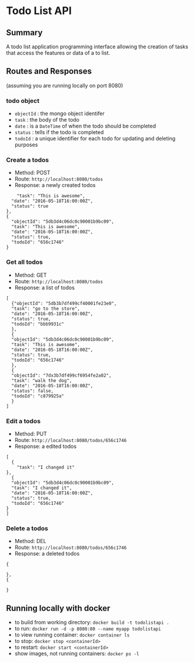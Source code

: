 # Todo List API
## Summary
A todo list application programming interface allowing the creation of tasks that access the features or data of a to list.

## Routes and Responses
(assuming you are running locally on port 8080)
### todo object
* `objectId` : the mongo object identifer 
* `task` : the body of the todo
* `date` : is a `DateTime` of when the todo should be completed
* `status` : tells if the todo is completed
* `todoId` : a unique identifier for each todo for updating and deleting purposes

### Create a todos
* Method: POST
* Route: `http://localhost:8080/todos`
* Response: a newly created todos
```[ {
	"task": "This is awesome",
  "date": "2016-05-18T16:00:00Z",
  "status": true
},
{
  "objectId": "5db3d4c06dc0c90001b9bc09",
  "task": "This is awesome",
  "date": "2016-05-18T16:00:00Z",
  "status": true,
  "todoId": "656c1746"
}
```
### Get all todos
* Method: GET
* Route: `http://localhost:8080/todos`
* Response: a list of todos
```
[ 
  {"objectId": "5db3b7df499cf40001fe23e0",
  "task": "go to the store",
  "date": "2016-05-18T16:00:00Z",
  "status": true,
  "todoId": "bbb9931c"
  },
  {
  "objectId": "5db3d4c06dc0c90001b9bc09",
  "task": "This is awesome",
  "date": "2016-05-18T16:00:00Z",
  "status": true,
  "todoId": "656c1746"
  },
  {
  "objectId": "7dx3b7df499cf6954fe2a02",
  "task": "walk the dog",
  "date": "2016-05-18T16:00:00Z",
  "status": false,
  "todoId": "c879925a"
  }
]
```
### Edit a todos
* Method: PUT
* Route: `http://localhost:8080/todos/656c1746`
* Response: a edited todos
```
[ 
  {
	"task": "I changed it"
},
  {
  "objectId": "5db3d4c06dc0c90001b9bc09",
  "task": "I changed it",
  "date": "2016-05-18T16:00:00Z",
  "status": true,
  "todoId": "656c1746"
}
]
```
### Delete a todos
* Method: DEL
* Route: `http://localhost:8080/todos/656c1746`
* Response: a deleted todos
```[ 
{
  
},
{
  
}
```




## Running locally with docker
* to build from working directory:
`docker build -t todolistapi .`
* to run: 
`docker run -d -p 8080:80 --name myapp todolistapi`
* to view running container: 
`docker container ls`
* to stop: 
`docker stop <containerId>`
* to restart: 
`docker start <containerId>`
* show images, not running containers: `docker ps -l`
